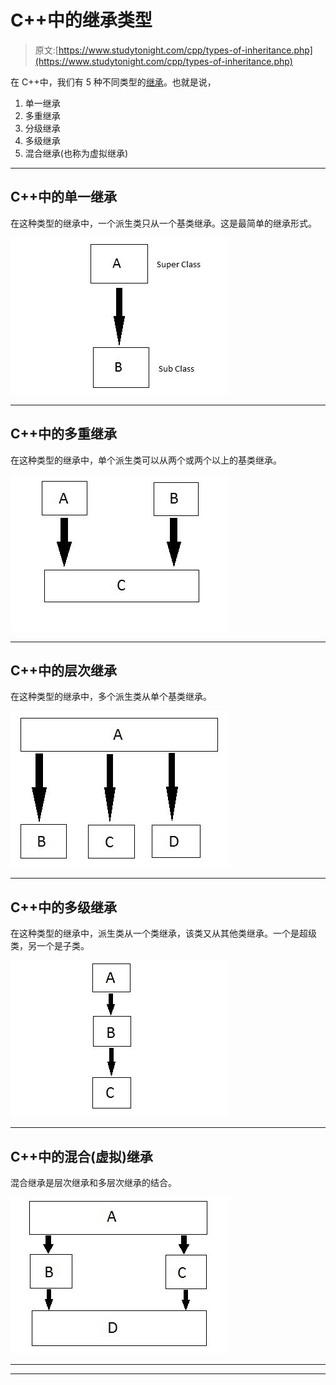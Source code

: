 # C++中的继承类型

> 原文:[https://www.studytonight.com/cpp/types-of-inheritance.php](https://www.studytonight.com/cpp/types-of-inheritance.php)

在 C++中，我们有 5 种不同类型的[继承](overview-of-inheritance.php)。也就是说，

1.  单一继承
2.  多重继承
3.  分级继承
4.  多级继承
5.  混合继承(也称为虚拟继承)

* * *

## C++中的单一继承

在这种类型的继承中，一个派生类只从一个基类继承。这是最简单的继承形式。

![Single Inheritance in C++](img/da6bc53cfb2201d9d41d37cb6b2dfc2f.png)

* * *

## C++中的多重继承

在这种类型的继承中，单个派生类可以从两个或两个以上的基类继承。

![Multiple Inheritance in C++](img/ab268002703d499ca5f7b65ef89314e9.png)

* * *

## C++中的层次继承

在这种类型的继承中，多个派生类从单个基类继承。

![Hierarchical Inheritance in C++](img/9236a3ee05854dc79ccae410a944b77e.png)

* * *

## C++中的多级继承

在这种类型的继承中，派生类从一个类继承，该类又从其他类继承。一个是超级类，另一个是子类。

![Multilevel Inheritance in C++](img/a12062ce62999f1f097062078616d246.png)

* * *

## C++中的混合(虚拟)继承

混合继承是层次继承和多层次继承的结合。

![Hybrid Inheritance in C++](img/01c935d562b108b92daa8186d5b1697b.png)

* * *

* * *
